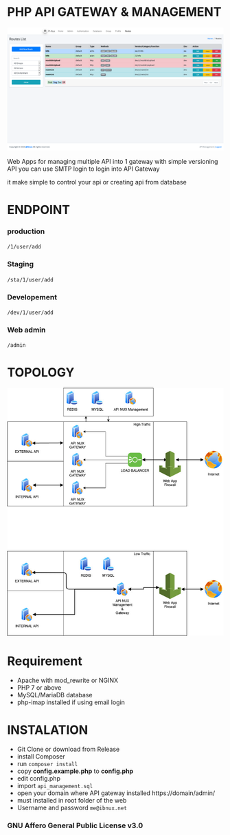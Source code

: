 
# PHP API GATEWAY & MANAGEMENT 
![screenshoot](static/img/screenshoot.png)

Web Apps for managing multiple API into 1 gateway
with simple versioning API
you can use SMTP login to login into API Gateway

it make simple to control your api
or creating api from database

# ENDPOINT

### production
`/1/user/add`

### Staging
`/sta/1/user/add`

### Developement
`/dev/1/user/add`

### Web admin
`/admin`

# TOPOLOGY

![screenshoot](static/img/topologi.jpg)

# Requirement

 - Apache with mod_rewrite or NGINX
 - PHP 7 or above
 - MySQL/MariaDB database
 - php-imap installed if using email login


# INSTALATION

- Git Clone or download from Release
- install Composer
- run `composer install`
- copy **config.example.php** to **config.php**
- edit config.php
- import `api_management.sql`
- open your domain where API gateway installed https://domain/admin/
- must installed in root folder of the web
- Username and password `me@ibnux.net`




### GNU Affero General Public License v3.0 
